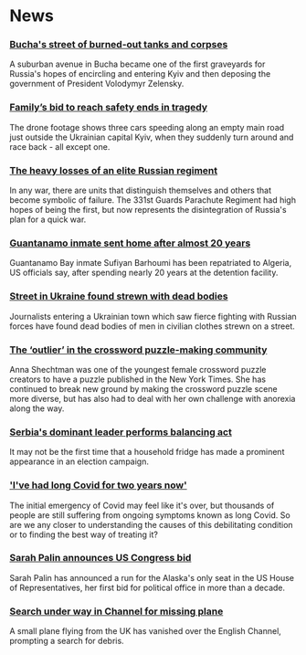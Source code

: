 # News
### [Bucha's street of burned-out tanks and corpses](https://www.bbc.com/news/world-europe-60970818)
A suburban avenue in Bucha became one of the first graveyards for Russia's hopes of encircling and entering Kyiv and then deposing the government of President Volodymyr Zelensky. 
### [Family’s bid to reach safety ends in tragedy](https://www.bbc.com/news/world-europe-60929530)
The drone footage shows three cars speeding along an empty main road just outside the Ukrainian capital Kyiv, when they suddenly turn around and race back - all except one. 
### [The heavy losses of an elite Russian regiment](https://www.bbc.com/news/world-europe-60946340)
 In any war, there are units that distinguish themselves and others that become symbolic of failure. The 331st Guards Parachute Regiment had high hopes of being the first, but now represents the disintegration of Russia's plan for a quick war.
### [Guantanamo inmate sent home after almost 20 years](https://www.bbc.com/news/world-africa-60970825)
Guantanamo Bay inmate Sufiyan Barhoumi has been repatriated to Algeria, US officials say, after spending nearly 20 years at the detention facility.
### [Street in Ukraine found strewn with dead bodies](https://www.bbc.com/news/world-europe-60967463)
Journalists entering a Ukrainian town which saw fierce fighting with Russian forces have found dead bodies of men in civilian clothes strewn on a street.   
### [The ‘outlier’ in the crossword puzzle-making community](https://www.bbc.com/news/stories-60902128)
Anna Shechtman was one of the youngest female crossword puzzle creators to have a puzzle published in the New York Times. She has continued to break new ground by making the crossword puzzle scene more diverse, but has also had to deal with her own challenge with anorexia along the way.
### [Serbia's dominant leader performs balancing act](https://www.bbc.com/news/world-europe-60958779)
It may not be the first time that a household fridge has made a prominent appearance in an election campaign. 
### ['I've had long Covid for two years now'](https://www.bbc.com/news/world-60708123)
The initial emergency of Covid may feel like it's over, but thousands of people are still suffering from ongoing symptoms known as long Covid. So are we any closer to understanding the causes of this debilitating condition or to finding the best way of treating it?
### [Sarah Palin announces US Congress bid](https://www.bbc.com/news/world-us-canada-60964852)
Sarah Palin has announced a run for the Alaska's only seat in the US House of Representatives, her first bid for political office in more than a decade.
### [Search under way in Channel for missing plane](https://www.bbc.com/news/uk-60970636)
A small plane flying from the UK has vanished over the English Channel, prompting a search for debris.
